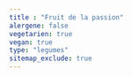 ```yaml
---
title : "Fruit de la passion"
alergene: false
vegetarien: true
vegan: true
type: "legumes"
sitemap_exclude: true
--- 
```

